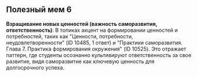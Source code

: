 ## Полезный мем 6

**Взращивание новых ценностей (важность саморазвития, ответственность)**: В топиках акцент на формировании ценностей и потребностей, таких как "Ценности, потребности, неудовлетворенности" (ID 10485, 1 ответ) и "Практики саморазвития. Глава 7. Практика формирования окружения" (ID 10525). Это отражает паттерн, где студенты осознанно культивируют ответственность за свое развитие, видя саморазвитие как ключевую ценность для долгосрочного успеха.